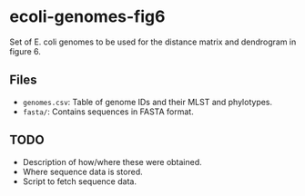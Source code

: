 # ecoli-genomes-fig6

Set of E. coli genomes to be used for the distance matrix and dendrogram in figure 6.

## Files

* `genomes.csv`: Table of genome IDs and their MLST and phylotypes.
* `fasta/`: Contains sequences in FASTA format.

## TODO

* Description of how/where these were obtained.
* Where sequence data is stored.
* Script to fetch sequence data.
